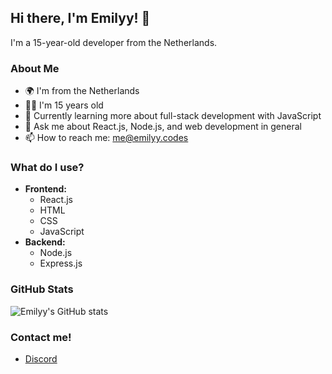 ## Hi there, I'm Emilyy! 👋

I'm a 15-year-old developer from the Netherlands.

### About Me

- 🌍 I'm from the Netherlands
- 🧑‍💻 I'm 15 years old
- 🌱 Currently learning more about full-stack development with JavaScript
- 💬 Ask me about React.js, Node.js, and web development in general
- 📫 How to reach me: [me@emilyy.codes](mailto:me@emilyy.codes)

### What do I use?

- **Frontend:** 
  - React.js
  - HTML
  - CSS
  - JavaScript
- **Backend:** 
  - Node.js
  - Express.js

### GitHub Stats

![Emilyy's GitHub stats](https://github-readme-stats.vercel.app/api?username=emilyydev&show_icons=true&theme=radical)

### Contact me!

- [Discord](https://discord.com/user/1249107248387457222)

